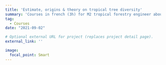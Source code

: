 ```yaml
---
title: 'Estimate, origins & theory on tropical tree diversity'
summary: 'Courses in french (3h) for M2 tropical forestry engineer about tropical tree diversity with a theoretical and methodological scope. ([link](courses/quantbiodiv.pdf)).'
tag: 
  - Courses
date: "2021-09-02"

# Optional external URL for project (replaces project detail page).
external_link: ''

image:
  focal_point: Smart
---
```

